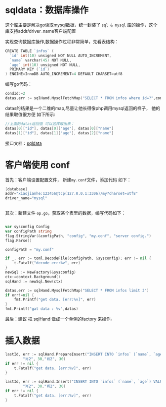 # sqldata：数据库操作  #

这个库主要是解决go读取mysql数据，统一封装了 `sql & mysql` 库的操作，这个库支持addr/driver_name客户端配置

实现查询数据库操作,数据操作过程非常简单，先看表结构：

```go
CREATE TABLE `infos` (
  `id` int(10) unsigned NOT NULL AUTO_INCREMENT,
  `name` varchar(45) NOT NULL,
  `age` int(10) unsigned NOT NULL,
  PRIMARY KEY (`id`)
) ENGINE=InnoDB AUTO_INCREMENT=4 DEFAULT CHARSET=utf8

```

编写go代码：

```go
condId:=2
datas,err := sqlHand.MysqlFetchMap("SELECT * FROM infos where id=?",condId)
```

datas的结果是一个二维的map,尽量让他长得像php调用mysql返回的样子， 他的结果取值很方便 如下所示:

```go
//上面的datas返回值 可以这样取出来：
datas[0]["id"], datas[0]["age"], datas[0]["name"] 
datas[1]["id"], datas[1]["age"], datas[2]["name"] 
```

接口文档：[sqldata]()
  

# 客户端使用 conf  #

 首先：客户端设置配置文件， 新建`my.conf`文件，添加代码 如下：
 
```go 
[database]
addr="xiaojianhe:123456@tcp(127.0.0.1:3306)/my?charset=utf8"
driver_name="mysql"
    
```


 其次：新建文件 `op.go`，获取某个表里的数据，编写代码如下：

```go

var sysconfig Config
var configPath string
flag.StringVar(&configPath, "config", "my.conf", "server config.")
flag.Parse()

configPath = "my.conf"

if _, err := toml.DecodeFile(configPath, &sysconfig); err != nil {
    t.Fatalf("decode err:%v", err)
}
newSql := NewFactory(&sysconfig)
ctx:=context.Background()
sqlHand := newSql.New(ctx)

datas,err := sqlHand.MysqlFetchMap("SELECT * FROM infos limit 3")
if err!=nil {
    fmt.Printf("get data. [err:%v]", err)
}
fmt.Printf("gat data : %v",datas)


```

 最后：建议 把 sqlHand 做成一个单例的factory 来操作。
 
 # 插入数据  #

```go
lastId, err := sqlHand.PrepareInsert("INSERT INTO `infos` (`name`, `age`) VALUES (?,?),(?,?)",
		"肖2", 30,"肖2", 30)
if err != nil {
    t.Fatalf("get data. [err:%v]", err)
}
```


```go
lastId, err := sqlHand.Insert("INSERT INTO `infos` (`name`, `age`) VALUES (?,?),(?,?)",
		"肖2", 30,"肖2", 30)
if err != nil {
    t.Fatalf("get data. [err:%v]", err)
}
```

